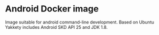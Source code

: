 # Android Docker image
Image suitable for android command-line development. Based on Ubuntu Yakkety includes Android SKD API 25 and JDK 1.8.
